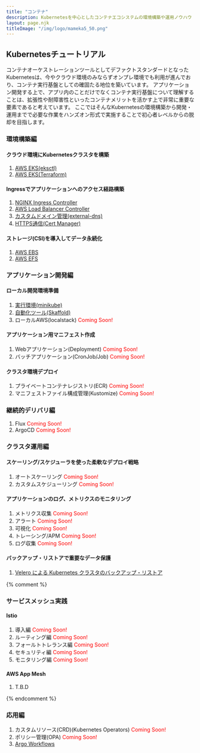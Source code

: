 ```yaml
---
title: "コンテナ"
description: Kubernetesを中心としたコンテナエコシステムの環境構築や運用ノウハウ
layout: page.njk
titleImage: "/img/logo/mameka5_50.png"
---
```


## Kubernetesチュートリアル
コンテナオーケストレーションツールとしてデファクトスタンダードとなったKubernetesは、今やクラウド環境のみならずオンプレ環境でも利用が進んでおり、コンテナ実行基盤としての確固たる地位を築いています。
アプリケーション開発する上で、アプリ内のことだけでなくコンテナ実行基盤について理解することは、拡張性や耐障害性といったコンテナメリットを活かす上で非常に重要な要素であると考えています。
ここではそんなKubernetesの環境構築から開発・運用までで必要な作業をハンズオン形式で実施することで初心者レベルからの脱却を目指します。

### 環境構築編
#### クラウド環境にKubernetesクラスタを構築
1. [AWS EKS(eksctl)](/containers/k8s/tutorial/infra/aws-eks-eksctl)
2. [AWS EKS(Terraform)](/containers/k8s/tutorial/infra/aws-eks-terraform)

#### Ingressでアプリケーションへのアクセス経路構築
1. [NGINX Ingress Controller](/containers/k8s/tutorial/ingress/ingress-nginx)
2. [AWS Load Balancer Controller](/containers/k8s/tutorial/ingress/ingress-aws)
3. [カスタムドメイン管理(external-dns)](/containers/k8s/tutorial/ingress/external-dns)
4. [HTTPS通信(Cert Manager)](/containers/k8s/tutorial/ingress/https)

#### ストレージ(CSI)を導入してデータ永続化
1. [AWS EBS](/containers/k8s/tutorial/storage/ebs)
2. [AWS EFS](/containers/k8s/tutorial/storage/efs)

### アプリケーション開発編
#### ローカル開発環境準備
1. [実行環境(minikube)](/containers/k8s/tutorial/app/minikube)
2. [自動化ツール(Skaffold)](/containers/k8s/tutorial/app/skaffold)
3. ローカルAWS(localstack) <span style="color:red">Coming Soon!</span>

#### アプリケーション用マニフェスト作成
1. Webアプリケーション(Deployment) <span style="color:red">Coming Soon!</span>
2. バッチアプリケーション(CronJob/Job) <span style="color:red">Coming Soon!</span>

#### クラスタ環境デプロイ
1. プライベートコンテナレジストリ(ECR) <span style="color:red">Coming Soon!</span>
2. マニフェストファイル構成管理(Kustomize) <span style="color:red">Coming Soon!</span>

### 継続的デリバリ編
1. Flux <span style="color:red">Coming Soon!</span>
2. ArgoCD <span style="color:red">Coming Soon!</span>

### クラスタ運用編
#### スケーリング/スケジューラを使った柔軟なデプロイ戦略
1. オートスケーリング <span style="color:red">Coming Soon!</span>
2. カスタムスケジューリング <span style="color:red">Coming Soon!</span>

#### アプリケーションのログ、メトリクスのモニタリング
1. メトリクス収集 <span style="color:red">Coming Soon!</span>
2. アラート <span style="color:red">Coming Soon!</span>
3. 可視化 <span style="color:red">Coming Soon!</span>
4. トレーシング/APM <span style="color:red">Coming Soon!</span>
5. ログ収集 <span style="color:red">Coming Soon!</span>

#### バックアップ・リストアで重要なデータ保護
1. [Velero による Kubernetes クラスタのバックアップ・リストア](/containers/k8s/tutorial/ops/velero-backup)

{% comment %}
### サービスメッシュ実践
#### Istio
1. 導入編 <span style="color:red">Coming Soon!</span>
1. ルーティング編 <span style="color:red">Coming Soon!</span>
1. フォールトトレランス編 <span style="color:red">Coming Soon!</span>
1. セキュリティ編 <span style="color:red">Coming Soon!</span>
1. モニタリング編 <span style="color:red">Coming Soon!</span>

#### AWS App Mesh
1. T.B.D

{% endcomment %}

### 応用編
1. カスタムリソース(CRD)(Kubernetes Operators) <span style="color:red">Coming Soon!</span>
1. ポリシー管理(OPA) <span style="color:red">Coming Soon!</span>
1. [Argo Workflows](/containers/k8s/tutorial/advanced/argo-workflows)
